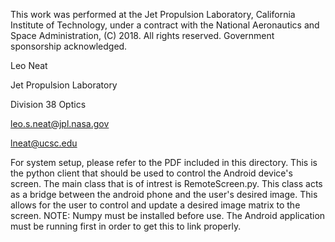 
This work was performed at the Jet Propulsion Laboratory, California Institute of Technology, under a contract with the National Aeronautics and Space Administration, (C) 2018. All rights reserved. Government sponsorship acknowledged.

Leo Neat

Jet Propulsion Laboratory

Division 38 Optics

leo.s.neat@jpl.nasa.gov

lneat@ucsc.edu

For system setup, please refer to the PDF included in this directory.
This is the python client that should be used to control the Android device's screen. The main class
that is of intrest is RemoteScreen.py. This class acts as a bridge between the android phone and the user's desired image.
This allows for the user to control and update a desired image matrix to the screen. NOTE: Numpy must be installed before use. 
The Android application must be running first in order to get this to link properly.

